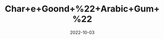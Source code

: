 ---
title: 'Char+e+Goond+%22+Arabic+Gum+%22'
date: '2022-10-03' 
metatag: '' 
inventory: '0' 
draft: false 
# meta description 
shortDescripton: 'Gond+is+known+to+boost+stamina+and+health%2c+helping+one+keep+away+from+falling+sick+due+to+cold+and+cough.'
description: 'Herb'
longdescription: ''
featured: True
# product Price
price: '50.0'
# Product Short Description
shortDescription: 'Gond+is+known+to+boost+stamina+and+health%2c+helping+one+keep+away+from+falling+sick+due+to+cold+and+cough.'
productID: '42123EDA-F623-ED11-9968-005056B3A416'
type: 'products'
category: 'Herb' 
thumnailproduct: 'https://eraconnect.blob.core.windows.net/product-images/aminsaddiquidawakhana/42123EDA-F623-ED11-9968-005056B3A416.webp' 
images:
  - image: 'https://eraconnect.blob.core.windows.net/product-images/aminsaddiquidawakhana/42123EDA-F623-ED11-9968-005056B3A416.webp'  
Variants:
---
